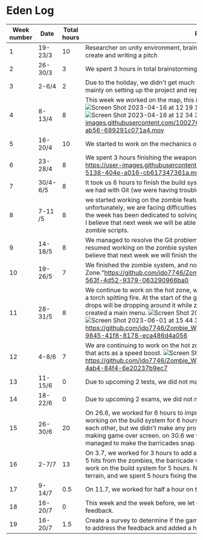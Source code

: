 #  Eden Log
| Week number | Date | Total hours  | Report
|----------|----------|----------|----------|
| 1 | 19-23/3 | 10 | Researcher on unity environment, brainstorm on the type of game we want to create and writing a pitch
| 2 |  26-30/3  | 3 | We spent 3 hours in total brainstorming new ideas and rewriting the pitch.
| 3 |  2-6/4  | 2 | Due to the holiday, we didn't get much work done. In total, we worked for 2 hours, mainly on setting up the project and repository on GitHub.
| 4 |  8-13/4  | 8 |This week we worked on the map, this is only the first draft and we'll update it later.![Screen Shot 2023-04-16 at 12 19 17](https://user-images.githubusercontent.com/100276577/232289533-8dafc915-4512-4d36-b090-093874d633b2.png)![Screen Shot 2023-04-16 at 12 34 52](https://user-images.githubusercontent.com/100276577/232290103-0ac2ebec-e798-4321-b477-d011f9ebd755.png)![Screen Shot 2023-04-16 at 12 34 38](https://user-images.githubusercontent.com/100276577/232290111-003b70e6-bcce-4c13-bc12-0abe7468f44a.png) https://user-images.githubusercontent.com/100276577/232289611-d001f98e-fabb-4ba4-ab56-689291c071a4.mov
| 5 |  16-20/4  | 10 | We started to work on the mechanics of the gun (M9) and assault rifle (AK47)
| 6 |  23-28/4  | 8 | We spent 3 hours finishing the weapon system and 5 hours on the build system. https://user-images.githubusercontent.com/77319162/236696883-153a658d-5138-404e-a016-cb617347361a.mp4
| 7 |  30/4-6/5  | 8 | It took us 6 hours to finish the build system, and 2 more hours to fix the problems we had with Git (we were having trouble merging our branches).
| 8 |  7-11 /5  | 8 | we started working on the zombie feature. We spent around 3 hours on it, but unfortunately, we are facing difficulties merging our branches. As a result, most of the week has been dedicated to solving these issues, taking approximately 5 hours. I believe that next week we will be able to resolve them and potentially finish the zombie scripts.
| 9 |  14-18/5  | 8 | We managed to resolve the Git problem. It took us about 2 hours. Then, we resumed working on the zombie system, which took us about 6 more hours. We believe that next week we will finish the zombie system.
| 10 |  19-26/5  | 7 | We finished the zombie system, and now we have started working on the "Hot Zone."https://github.com/ido7746/Zombie_Woods/assets/100276577/3e3948b4-563f-4d52-9379-063290966ba0
| 11 |  28-31/5  | 8 | We continue to work on the hot zone, where we have created an object resembling a torch spitting fire. At the start of the game, this object will appear, and supply drops will be dropping around it while zombies roam the area. Additionally, we have created a main menu. ![Screen Shot 2023-06-01 at 15 44 16](https://github.com/ido7746/Zombie_Woods/assets/100276577/07f39d81-05bb-43ea-8567-dbd35662d0ba) ![Screen Shot 2023-06-01 at 15 44 35](https://github.com/ido7746/Zombie_Woods/assets/100276577/e0557ae3-2fed-43a6-8187-8aa45f5e7e31) https://github.com/ido7746/Zombie_Woods/assets/100276577/a2843949-9845-41f8-8178-eca486d4a056
| 12 |  4-8/6  | 7 | We are continuing to work on the hot zone and have implemented a "coffee" model that acts as a speed boost. ![Screen Shot 2023-06-09 at 10 46 29](https://github.com/ido7746/Zombie_Woods/assets/100276577/02c971e8-2d8d-4236-89d9-d1033cbe6cbf) https://github.com/ido7746/Zombie_Woods/assets/100276577/33bda788-f048-4ab4-84f4-6e20237b9ec7
| 13 |  11-15/6  | 0 |  Due to upcoming 2 tests, we did not make any progress.
| 14 |  18-22/6  | 0 |  Due to upcoming 2 exams, we did not make any progress.
| 15 |  26-30/6  | 20 |  On 26.6, we worked for 6 hours to improve the build system. on 27.6, we continued working on the build system for 6 hours, attempting to make the barricades snap to each other, but we didn't make any progress. 28.6 we worked for 4 hours on making game over screen. on 30.6 we worked for 4 hours and successfully managed to make the barricades snap next to each other.
| 16 |  2-7/7  | 13 |  On 3.7, we worked for 3 hours to add a damage system to the barricade. Now, after 5 hits from the zombies, the barricade will be destroyed. On 5.7, we continued to work on the build system for 5 hours. Now, you can only place barricades on the terrain, and we spent 5 hours fixing the mouse cursor bug.
| 17 |  9-14/7  | 0.5 |  On 11.7, we worked for half a hour on the UI.
| 18 |  16-20/7  | 0 | This week and the week before, we let our friends play the game and give us feedback.
| 19 |  16-20/7  | 1.5 | Create a survey to determine if the game is playable. On 24.7, we worked for 1 hour to address the feedback and added a hitmark.



